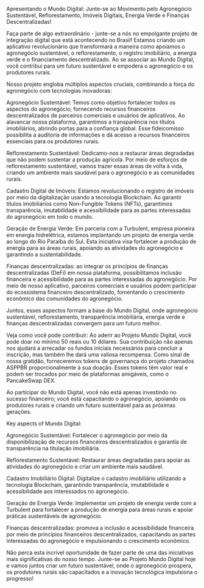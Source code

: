 Apresentando o Mundo Digital: Junte-se ao Movimento pelo Agronegócio Sustentável, Reflorestamento, Imóveis Digitais, Energia Verde e Finanças Descentralizadas!

Faça parte de algo extraordinário - junte-se a nós no empolgante projeto de integração digital que está acontecendo no Brasil! Estamos criando um aplicativo revolucionário que transformará a maneira como apoiamos o agronegócio sustentável, o reflorestamento, o registro imobiliário, a energia verde e o financiamento descentralizado. Ao se associar ao Mundo Digital, você contribui para um futuro sustentável e empodera o agronegócio e os produtores rurais.

Nosso projeto engloba múltiplos aspectos cruciais, combinando a força do agronegócio com tecnologias inovadoras:

Agronegócio Sustentável: Temos como objetivo fortalecer todos os aspectos do agronegócio, fornecendo recursos financeiros descentralizados de parceiros comerciais e usuários de aplicativos. Ao alavancar nossa plataforma, garantimos a transparência nos títulos imobiliários, abrindo portas para a confiança global. Esse fideicomisso possibilita a auditoria de informações e dá acesso a recursos financeiros essenciais para os produtores rurais.

Reflorestamento Sustentável: Dedicamo-nos a restaurar áreas degradadas que não podem sustentar a produção agrícola. Por meio de esforços de reflorestamento sustentável, vamos trazer essas áreas de volta à vida, criando um ambiente mais saudável para o agronegócio e as comunidades rurais.

Cadastro Digital de Imóveis: Estamos revolucionando o registro de imóveis por meio da digitalização usando a tecnologia Blockchain. Ao garantir títulos imobiliários como Non-Fungible Tokens (NFTs), garantimos transparência, imutabilidade e acessibilidade para as partes interessadas do agronegócio em todo o mundo.

Geração de Energia Verde: Em parceria com a Turbulent, empresa pioneira em energia hidrelétrica, estamos implantando um projeto de energia verde ao longo do Rio Paraíba do Sul. Esta iniciativa visa fortalecer a produção de energia para as áreas rurais, apoiando as atividades do agronegócio e garantindo a sustentabilidade.

Finanças descentralizadas: ao integrar os princípios de finanças descentralizadas (DeFi) em nossa plataforma, possibilitamos inclusão financeira e acessibilidade para as partes interessadas do agronegócio. Por meio de nosso aplicativo, parceiros comerciais e usuários podem participar do ecossistema financeiro descentralizado, fomentando o crescimento econômico das comunidades do agronegócio.

Juntos, esses aspectos formam a base do Mundo Digital, onde agronegócio sustentável, reflorestamento, transparência imobiliária, energia verde e finanças descentralizadas convergem para um futuro melhor.

Veja como você pode contribuir: Ao aderir ao Projeto Mundo Digital, você pode doar no mínimo 50 reais ou 10 dólares. Sua contribuição não apenas nos ajudará a arrecadar os fundos iniciais necessários para concluir a inscrição, mas também lhe dará uma valiosa recompensa. Como sinal de nossa gratidão, forneceremos tokens de governança do projeto chamados ASPPBR proporcionalmente à sua doação. Esses tokens têm valor real e podem ser trocados por meio de plataformas amigáveis, como o PancakeSwap DEX.

Ao participar do Mundo Digital, você não está apenas investindo no sucesso financeiro; você está capacitando o agronegócio, apoiando os produtores rurais e criando um futuro sustentável para as próximas gerações.

Key aspects of Mundo Digital:

Agronegócio Sustentável: Fortalecer o agronegócio por meio da disponibilização de recursos financeiros descentralizados e garantia de transparência na titulação imobiliária.

Reflorestamento Sustentável: Restaurar áreas degradadas para apoiar as atividades do agronegócio e criar um ambiente mais saudável.

Cadastro Imobiliário Digital: Digitalize o cadastro imobiliário utilizando a tecnologia Blockchain, garantindo transparência, imutabilidade e acessibilidade aos interessados ​​no agronegócio.

Geração de Energia Verde: Implementar um projeto de energia verde com a Turbulent para fortalecer a produção de energia para áreas rurais e apoiar práticas sustentáveis ​​de agronegócio.

Finanças descentralizadas: promova a inclusão e acessibilidade financeira por meio de princípios financeiros descentralizados, capacitando as partes interessadas do agronegócio e impulsionando o crescimento econômico.

Não perca esta incrível oportunidade de fazer parte de uma das iniciativas mais significativas do nosso tempo. Junte-se ao Projeto Mundo Digital hoje e vamos juntos criar um futuro sustentável, onde o agronegócio prospera, os produtores rurais são capacitados e a inovação tecnológica impulsiona o progresso!





